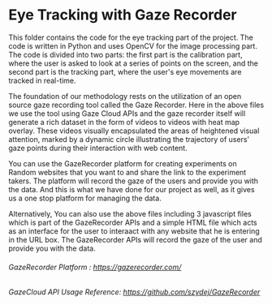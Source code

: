 # Eye Tracking with Gaze Recorder
This folder contains the code for the eye tracking part of the project. The code is written in Python and uses OpenCV for the image processing part. The code is divided into two parts: the first part is the calibration part, where the user is asked to look at a series of points on the screen, and the second part is the tracking part, where the user's eye movements are tracked in real-time.

The foundation of our methodology rests on the utilization of an open source gaze recording tool called the Gaze Recorder. Here in the above files we use the tool using Gaze Cloud APIs and the gaze recorder itself will generate a rich dataset in the form of videos to videos with heat map overlay. These videos visually encapsulated the areas of heightened visual attention, marked by a dynamic circle illustrating the trajectory of users’ gaze points during their interaction with web content.

You can use the GazeRecorder platform for creating experiments on Random websites that you want to and share the link to the experiment takers. The platform will record the gaze of the users and provide you with the data. And this is what we have done for our project as well, as it gives us a one stop platform for managing the data. 

Alternatively, You can also use the above files including 3 javascript files which is part of the GazeRecorder APIs and a simple HTML file which acts as an interface for the user to interaact with any website that he is entering in the URL box. The GazeRecorder APIs will record the gaze of the user and provide you with the data.

###### GazeRecorder Platform : https://gazerecorder.com/
###### GazeCloud API Usage Reference: https://github.com/szydej/GazeRecorder